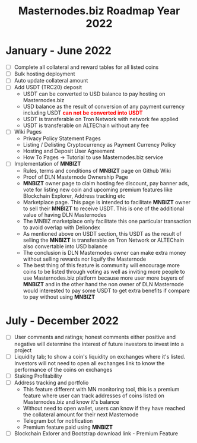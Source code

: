 <h1 align="center">Masternodes.biz Roadmap Year 2022</h1>

# January - June 2022
- [ ] Complete all collateral and reward tables for all listed coins
- [ ] Bulk hosting deployment
- [ ] Auto update collateral amount
- [ ] Add USDT (TRC20) deposit
	* USDT can be converted to USD balance to pay hosting on Masternodes.biz
	* USD balance as the result of conversion of any payment currency including USDT <font color="red"><b>can not be converted into USDT</b></font>
	* USDT is transferable on Tron Network with network fee applied
	* USDT is transferable on ALTEChain without any fee
- [ ] Wiki Pages
	* Privacy Policy Statement Pages
	* Listing / Delisting Cryptocurrency as Payment Currency Policy
	* Hosting and Deposit User Agreement
	* How To Pages -> Tutorial to use Masternodes.biz service
- [ ] Implementation of <b>MNBIZT</b>
	* Rules, terms and conditions of <b>MNBIZT</b> page on Github Wiki
	* Proof of DLN Masternode Ownership Page
	* <b>MNBIZT</b> owner page to claim hosting fee discount, pay banner ads, vote for listing new coin and upcoming premium features like Blockchain Explorer, Address tracking etc
	* Marketplace page. This page is intended to facilitate <b>MNBIZT</b> owner to sell their <b>MNBIZT</b> to receive USDT. This is one of the additional value of having DLN Masternodes
	* The MNBIZ marketplace only facilitate this one particular transaction to avoid overlap with Deliondex
	* As mentioned above on USDT section, this USDT as the result of selling the <b>MNBIZT</b> is transferable on Tron Network or ALTEChain also convertable into USD balance
	* The conclusion is DLN Masternodes owner can make extra money without selling rewards nor liquify the Masternode
	* The best thing of this feature is community will encourage more coins to be listed through voting as well as inviting more people to use Masternodes.biz platform because more user more buyers of <b>MNBIZT</b> and in the other hand the non owner of DLN Masternode would interested to pay some USDT to get extra benefits if compare to pay without using <b>MNBIZT</b>

# July - December 2022
- [ ] User comments and ratings; honest comments either positive and negative will determine the interest of future investors to invest into a project
- [ ] Liquidity tab; to show a coin's liquidity on exchanges where it's listed. Investors will not need to open all exchanges link to know the performance of the coins on exchanges
- [ ] Staking Profitability
- [ ] Address tracking and portfolio
	* This feature different with MN monitoring tool, this is a premium feature where user can track addresses of coins listed on Masternodes.biz and know it's balance
	* Without need to open wallet, users can know if they have reached the collateral amount for their next Masternode
	* Telegram bot for notification
	* Premium feature paid using <b>MNBIZT</b>
- [ ] Blockchain Exlorer and Bootstrap download link - Premium Feature